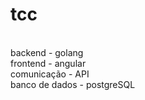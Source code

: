 # tcc
<br>
backend - golang
<br>
frontend - angular
<br>
comunicação - API
<br>
banco de dados - postgreSQL

